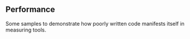 ## Performance

Some samples to demonstrate how poorly written code manifests itself in measuring tools.
